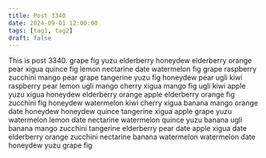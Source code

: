 ```yaml
---
title: Post 3340
date: 2024-09-01 12:00:00
tags: [tag1, tag2]
draft: false
---
```

This is post 3340.
grape
fig
yuzu
elderberry
honeydew
elderberry
orange
pear
xigua
quince
fig
lemon
nectarine
date
watermelon
fig
grape
raspberry
zucchini
mango
pear
grape
tangerine
yuzu
fig
honeydew
pear
ugli
kiwi
raspberry
pear
lemon
ugli
mango
cherry
xigua
mango
fig
ugli
kiwi
apple
yuzu
xigua
honeydew
elderberry
orange
apple
elderberry
orange
fig
zucchini
fig
honeydew
watermelon
kiwi
cherry
xigua
banana
mango
orange
date
honeydew
honeydew
quince
tangerine
xigua
apple
grape
yuzu
watermelon
lemon
date
nectarine
watermelon
quince
yuzu
banana
ugli
banana
mango
zucchini
tangerine
elderberry
pear
date
apple
xigua
date
elderberry
orange
zucchini
nectarine
banana
watermelon
watermelon
date
honeydew
yuzu
grape
fig
